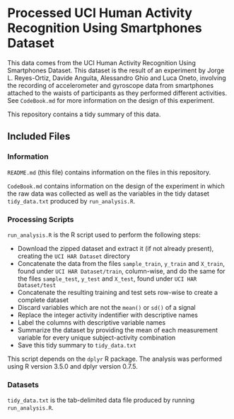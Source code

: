 # Processed UCI Human Activity Recognition Using Smartphones Dataset

This data comes from the UCI Human Activity Recognition Using Smartphones 
Dataset. This dataset is the result of an experiment by Jorge L. Reyes-Ortiz, 
Davide Anguita, Alessandro Ghio and Luca Oneto, involving the recording of 
accelerometer and gyroscope data from smartphones attached to the waists of 
participants as they performed different activities. See `CodeBook.md` for more
information on the design of this experiment.

This repository contains a tidy summary of this data.

## Included Files

### Information

`README.md` (this file) contains information on the files in this repository.

`CodeBook.md` contains information on the design of the experiment in which
the raw data was collected as well as the variables in the tidy dataset 
`tidy_data.txt` produced by `run_analysis.R`.  

### Processing Scripts

`run_analysis.R` is the R script used to perform the following steps:  
* Download the zipped dataset and extract it (if not already present), 
creating the `UCI HAR Dataset` directory  
* Concatenate the data from the files `sample_train`, `y_train` and `X_train`, 
found  under `UCI HAR Dataset/train`, column-wise, and do the same for the 
files `sample_test`, `y_test` and `X_test`, found under `UCI HAR Dataset/test`   
* Concatenate the resulting training and test sets row-wise to create a 
complete dataset  
* Discard variables which are not the `mean()` or `sd()` of a signal  
* Replace the integer activity indentifier with descriptive names  
* Label the columns with descriptive variable names  
* Summarize the dataset by providing the mean of each measurement variable for 
every unique subject-activity combination  
* Save this tidy summary to `tidy_data.txt`  

This script depends on the `dplyr` R package. The analysis was performed
using R version 3.5.0 and dplyr version 0.7.5.  

### Datasets

`tidy_data.txt` is the tab-delimited data file produced by running 
`run_analysis.R`.  
